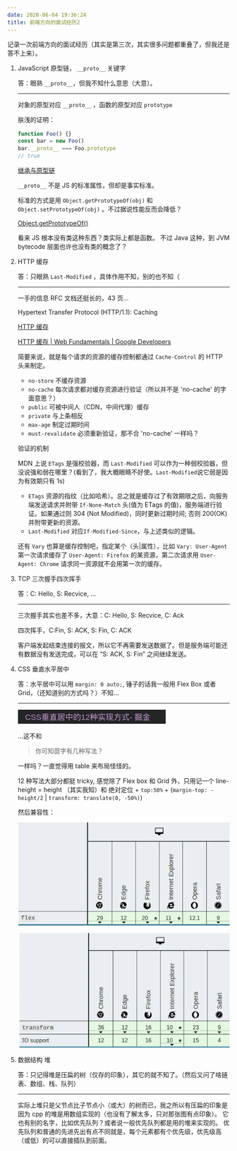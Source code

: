 ```yaml
---
date: 2020-06-04 19:36:24
title: 前端方向的面试经历2
---
```


记录一次前端方向的面试经历（其实是第三次，其实很多问题都重叠了，但我还是答不上来）。

1. JavaScript 原型链， `__proto__` 关键字

   答：眼熟 `__proto__`，但我不知什么意思（大意）。

   ***

   对象的原型对应 `__proto__` ，函数的原型对应 `prototype`

   肤浅的证明：

   ```jsx
   function Foo() {}
   const bar = new Foo()
   bar.__proto__ === Foo.prototype
   // true
   ```

   [继承与原型链](https://developer.mozilla.org/zh-CN/docs/Web/JavaScript/Inheritance_and_the_prototype_chain)

   `__proto__` 不是 JS 的标准属性，但却是事实标准。

   标准的方式是用 `Object.getPrototypeOf(obj)` 和 `Object.setPrototypeOf(obj)` 。不过据说性能反而会降低？

   [Object.getPrototypeOf()](https://developer.mozilla.org/zh-CN/docs/Web/JavaScript/Reference/Global_Objects/Object/getPrototypeOf)

   看来 JS 根本没有类这种东西？类实际上都是函数。 不过 Java 这种，到 JVM bytecode 层面也许也没有类的概念了？

2. HTTP 缓存

   答：只眼熟 `Last-Modified` ，具体作用不知，别的也不知（

   ***

   一手的信息 RFC 文档还挺长的，43 页...

   Hypertext Transfer Protocol (HTTP/1.1): Caching

   [](https://tools.ietf.org/pdf/rfc7234.pdf)

   [HTTP 缓存](https://developer.mozilla.org/zh-CN/docs/Web/HTTP/Caching_FAQ)

   [HTTP 缓存 | Web Fundamentals | Google Developers](https://developers.google.com/web/fundamentals/performance/optimizing-content-efficiency/http-caching?hl=zh-cn)

   简要来说，就是每个请求的资源的缓存控制都通过 `Cache-Control` 的 HTTP 头来制定。

   - `no-store` 不缓存资源
   - `no-cache` 每次请求都对缓存资源进行验证（所以并不是 'no-cache' 的字面意思？）
   - `public` 可被中间人（CDN，中间代理）缓存
   - `private` 与上条相反
   - `max-age` 制定过期时间
   - `must-revalidate` 必须重新验证，那不合 'no-cache' 一样吗？

   验证的机制

   MDN 上说 `ETags` 是强校验器，而 `Last-Modified` 可以作为一种弱校验器，但没说强和弱在哪里？(看到了，我大概眼睛不好使。`Last-Modified`说它弱是因为有效期只有 1s)

   - `ETags` 资源的指纹（比如哈希）。总之就是缓存过了有效期限之后，向服务端发送请求并附带 `If-None-Match` 头(值为 ETags 的值)，服务端进行验证。如果通过则 304 (Not Modified)，同时更新过期时间; 否则 200(OK) 并附带更新的资源。
   - `Last-Modified` 对应`If-Modified-Since`，与上述类似的逻辑。

   还有 `Vary` 也算是缓存控制吧，指定某个（头|属性），比如 `Vary: User-Agent` 第一次请求缓存了 `User-Agent: Firefox` 的某资源，第二次请求用 `User-Agent: Chrome` 请求同一资源就不会用第一次的缓存。

3. TCP 三次握手四次挥手

   答：C: Hello, S: Recvice, ...

   ***

   三次握手其实也差不多，大意：C: Hello, S: Recvice, C: Ack

   四次挥手，C:Fin, S: ACK, S: Fin, C: ACK

   客户端发起结束连接的报文，所以它不再需要发送数据了。但是服务端可能还有数据没有发送完成，可以在 “S: ACK, S: Fin” 之间继续发送。

4. CSS 垂直水平居中

   答：水平居中可以用 `margin: 0 auto;`, 锤子的话我一般用 Flex Box 或者 Grid，（还知道别的方式吗？）不知...

   ***

   ![imagesCSS-vertical-center.webp](https://raw.githubusercontent.com/imbillow/image-storage/master/imagesCSS-vertical-center.webp)

   ...这不和

   > 你可知茴字有几种写法？

   一样吗？一直觉得用 table 来布局怪怪的。

   12 种写法大部分都挺 tricky, 感觉除了 Flex box 和 Grid 外，只用记一个 line-height = height （其实我知）和 绝对定位 + `top:50%` + (`margin-top: -height/2` | `transform: translate(0, -50%)`)

   然后兼容性：

   ![imagescompatible-flex.webp](https://raw.githubusercontent.com/imbillow/image-storage/master/imagescompatible-flex.webp)

   ![imagescompatible-transform.webp](https://raw.githubusercontent.com/imbillow/image-storage/master/imagescompatible-transform.webp)

5. 数据结构 堆

   答：只记得堆是压扁的树（仅存的印象），其它的就不知了。（然后又问了啥链表、数组、栈、队列）

   ***

   实际上堆只是父节点比子节点小（或大）的树而已，我之所以有压扁的印象是因为 cpp 的堆是用数组实现的（也没有了解太多，只对那张图有点印象）。
   它也有别的名字，比如优先队列？或者说一般优先队列都是用的堆来实现的。
   优先队列和普通的先进先出有点不同就是，每个元素都有个优先级，优先级高（或低）的可以直接插队到前面。
